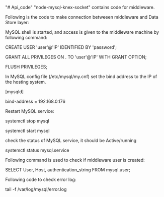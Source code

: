 "# Api_code"
"node-mysql-knex-socket" contains code for middleware.

Following  is the code to make connection betweeen middleware and Data Store layer:

MySQL shell is started, and access is given to the middleware machine by following command:

CREATE USER 'user'@'IP' IDENTIFIED BY 'password';

GRANT ALL PRIVILEGES ON . TO 'user'@'IP' WITH GRANT OPTION;

FLUSH PRIVILEGES;


In MySQL config file (/etc/mysql/my.cnf) set the bind address to the IP of the hosting system.


[mysqld]


bind-address = 192.168.0.176


Restart MySQL service:


systemctl stop mysql


systemctl start  mysql


check the status of MySQL service, it should be Active/running


systemctl status  mysql.service


Following command is used to check if middleware user is created:


SELECT User, Host, authentication_string FROM mysql.user;


Following code to check error log:



tail -f /var/log/mysql/error.log



